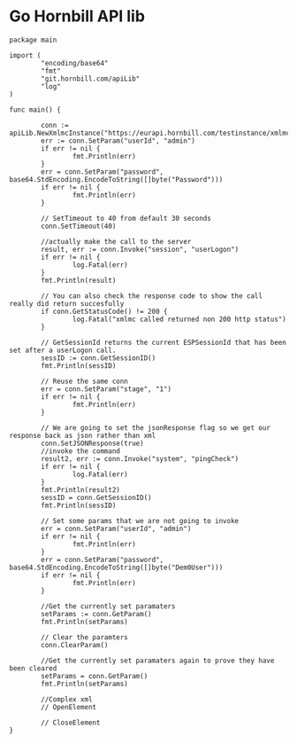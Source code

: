 Go Hornbill API lib
========
	package main
	
	import (
	        "encoding/base64"
	        "fmt"
	        "git.hornbill.com/apiLib"
	        "log"
	)
	
	func main() {
	
	        conn := apiLib.NewXmlmcInstance("https://eurapi.hornbill.com/testinstance/xmlmc/")
	        err := conn.SetParam("userId", "admin")
	        if err != nil {
	                fmt.Println(err)
	        }
	        err = conn.SetParam("password", base64.StdEncoding.EncodeToString([]byte("Password")))
	        if err != nil {
	                fmt.Println(err)
	        }
	
	        // SetTimeout to 40 from default 30 seconds
	        conn.SetTimeout(40)
	
	        //actually make the call to the server
	        result, err := conn.Invoke("session", "userLogon")
	        if err != nil {
	                log.Fatal(err)
	        }
	        fmt.Println(result)
	
	        // You can also check the response code to show the call really did return succesfully
	        if conn.GetStatusCode() != 200 {
	                log.Fatal("xmlmc called returned non 200 http status")
	        }
	
	        // GetSessionId returns the current ESPSessionId that has been set after a userLogon call.
	        sessID := conn.GetSessionID()
	        fmt.Println(sessID)
	
	        // Reuse the same conn
	        err = conn.SetParam("stage", "1")
	        if err != nil {
	                fmt.Println(err)
	        }
	
	        // We are going to set the jsonResponse flag so we get our response back as json rather than xml
	        conn.SetJSONResponse(true)
	        //invoke the command
	        result2, err := conn.Invoke("system", "pingCheck")
	        if err != nil {
	                log.Fatal(err)
	        }
	        fmt.Println(result2)
	        sessID = conn.GetSessionID()
	        fmt.Println(sessID)
	
	        // Set some params that we are not going to invoke
	        err = conn.SetParam("userId", "admin")
	        if err != nil {
	                fmt.Println(err)
	        }
	        err = conn.SetParam("password", base64.StdEncoding.EncodeToString([]byte("Dem0User")))
	        if err != nil {
	                fmt.Println(err)
	        }
	
	        //Get the currently set paramaters
	        setParams := conn.GetParam()
	        fmt.Println(setParams)
	
	        // Clear the paramters
	        conn.ClearParam()
	
	        //Get the currently set paramaters again to prove they have been cleared
	        setParams = conn.GetParam()
	        fmt.Println(setParams)
	
	        //Complex xml
	        // OpenElement
	
	        // CloseElement
	}

